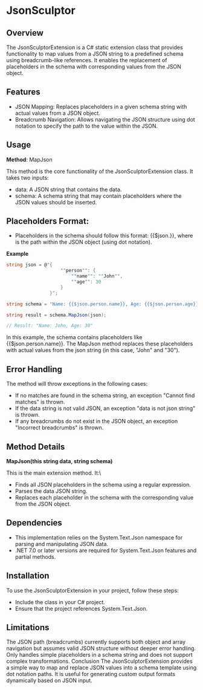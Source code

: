 # JsonSculptor

## Overview
The JsonSculptorExtension is a C# static extension class that provides functionality to map values from a JSON string to a predefined schema using breadcrumb-like references. It enables the replacement of placeholders in the schema with corresponding values from the JSON object.

## Features
- JSON Mapping: Replaces placeholders in a given schema string with actual values from a JSON object.
- Breadcrumb Navigation: Allows navigating the JSON structure using dot notation to specify the path to the value within the JSON.

## Usage
**Method**: MapJson

This method is the core functionality of the JsonSculptorExtension class. It takes two inputs:

- data: A JSON string that contains the data.
- schema: A schema string that may contain placeholders where the JSON values should be inserted.

## Placeholders Format:

- Placeholders in the schema should follow this format: {{$json.<breadcrumbs>}}, where <breadcrumbs> is the path within the JSON object (using dot notation).

**Example**
```csharp
string json = @"{
                    ""person"": {
                        ""name"": ""John"",
                        ""age"": 30
                    }
                }";

string schema = "Name: {{$json.person.name}}, Age: {{$json.person.age}}";

string result = schema.MapJson(json);

// Result: "Name: John, Age: 30"
```
In this example, the schema contains placeholders like {{$json.person.name}}. The MapJson method replaces these placeholders with actual values from the json string (in this case, "John" and "30").

## Error Handling
The method will throw exceptions in the following cases:

- If no matches are found in the schema string, an exception "Cannot find matches" is thrown.
- If the data string is not valid JSON, an exception "data is not json string" is thrown.
- If any breadcrumbs do not exist in the JSON object, an exception "Incorrect breadcrumbs" is thrown.

## Method Details
**MapJson(this string data, string schema)**

This is the main extension method. It:\
- Finds all JSON placeholders in the schema using a regular expression.
- Parses the data JSON string.
- Replaces each placeholder in the schema with the corresponding value from the JSON object.

## Dependencies
- This implementation relies on the System.Text.Json namespace for parsing and manipulating JSON data.
- .NET 7.0 or later versions are required for System.Text.Json features and partial methods.

## Installation
To use the JsonSculptorExtension in your project, follow these steps:

- Include the class in your C# project.
- Ensure that the project references System.Text.Json.

## Limitations
The JSON path (breadcrumbs) currently supports both object and array navigation but assumes valid JSON structure without deeper error handling.
Only handles simple placeholders in a schema string and does not support complex transformations.
Conclusion
The JsonSculptorExtension provides a simple way to map and replace JSON values into a schema template using dot notation paths. It is useful for generating custom output formats dynamically based on JSON input.